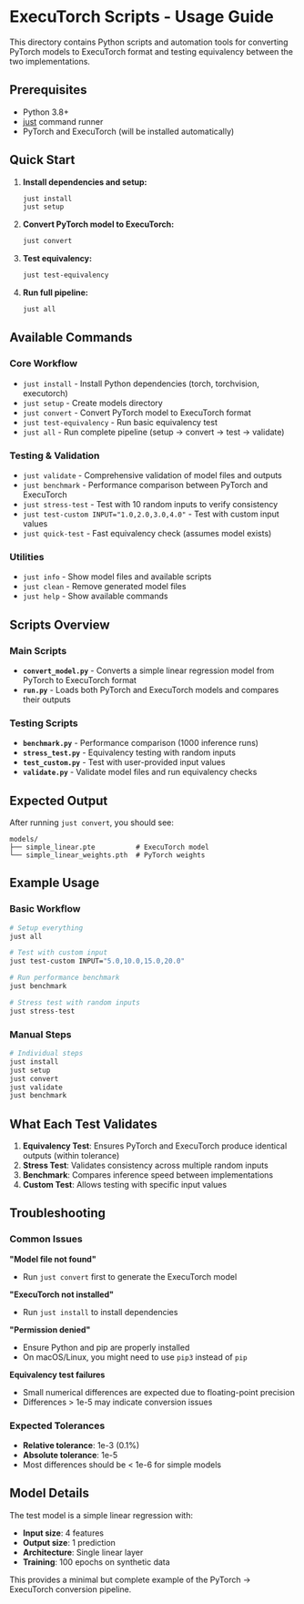 # ExecuTorch Scripts - Usage Guide

This directory contains Python scripts and automation tools for converting PyTorch models to ExecuTorch format and testing equivalency between the two implementations.

## Prerequisites

- Python 3.8+
- [just](https://github.com/casey/just) command runner
- PyTorch and ExecuTorch (will be installed automatically)

## Quick Start

1. **Install dependencies and setup:**
   ```bash
   just install
   just setup
   ```

2. **Convert PyTorch model to ExecuTorch:**
   ```bash
   just convert
   ```

3. **Test equivalency:**
   ```bash
   just test-equivalency
   ```

4. **Run full pipeline:**
   ```bash
   just all
   ```

## Available Commands

### Core Workflow
- `just install` - Install Python dependencies (torch, torchvision, executorch)
- `just setup` - Create models directory
- `just convert` - Convert PyTorch model to ExecuTorch format
- `just test-equivalency` - Run basic equivalency test
- `just all` - Run complete pipeline (setup → convert → test → validate)

### Testing & Validation
- `just validate` - Comprehensive validation of model files and outputs
- `just benchmark` - Performance comparison between PyTorch and ExecuTorch
- `just stress-test` - Test with 10 random inputs to verify consistency
- `just test-custom INPUT="1.0,2.0,3.0,4.0"` - Test with custom input values
- `just quick-test` - Fast equivalency check (assumes model exists)

### Utilities
- `just info` - Show model files and available scripts
- `just clean` - Remove generated model files
- `just help` - Show available commands

## Scripts Overview

### Main Scripts
- **`convert_model.py`** - Converts a simple linear regression model from PyTorch to ExecuTorch format
- **`run.py`** - Loads both PyTorch and ExecuTorch models and compares their outputs

### Testing Scripts
- **`benchmark.py`** - Performance comparison (1000 inference runs)
- **`stress_test.py`** - Equivalency testing with random inputs
- **`test_custom.py`** - Test with user-provided input values
- **`validate.py`** - Validate model files and run equivalency checks

## Expected Output

After running `just convert`, you should see:
```
models/
├── simple_linear.pte          # ExecuTorch model
└── simple_linear_weights.pth  # PyTorch weights
```

## Example Usage

### Basic Workflow
```bash
# Setup everything
just all

# Test with custom input
just test-custom INPUT="5.0,10.0,15.0,20.0"

# Run performance benchmark
just benchmark

# Stress test with random inputs
just stress-test
```

### Manual Steps
```bash
# Individual steps
just install
just setup
just convert
just validate
just benchmark
```

## What Each Test Validates

1. **Equivalency Test**: Ensures PyTorch and ExecuTorch produce identical outputs (within tolerance)
2. **Stress Test**: Validates consistency across multiple random inputs
3. **Benchmark**: Compares inference speed between implementations
4. **Custom Test**: Allows testing with specific input values

## Troubleshooting

### Common Issues

**"Model file not found"**
- Run `just convert` first to generate the ExecuTorch model

**"ExecuTorch not installed"**
- Run `just install` to install dependencies

**"Permission denied"**
- Ensure Python and pip are properly installed
- On macOS/Linux, you might need to use `pip3` instead of `pip`

**Equivalency test failures**
- Small numerical differences are expected due to floating-point precision
- Differences > 1e-5 may indicate conversion issues

### Expected Tolerances
- **Relative tolerance**: 1e-3 (0.1%)
- **Absolute tolerance**: 1e-5
- Most differences should be < 1e-6 for simple models

## Model Details

The test model is a simple linear regression with:
- **Input size**: 4 features
- **Output size**: 1 prediction
- **Architecture**: Single linear layer
- **Training**: 100 epochs on synthetic data

This provides a minimal but complete example of the PyTorch → ExecuTorch conversion pipeline.